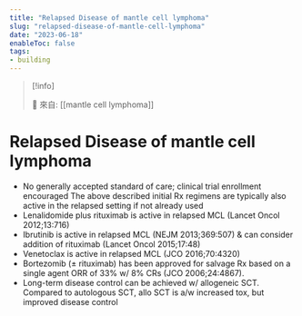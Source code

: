 ```yaml
---
title: "Relapsed Disease of mantle cell lymphoma"
slug: "relapsed-disease-of-mantle-cell-lymphoma"
date: "2023-06-18"
enableToc: false
tags:
- building
---
```


> [!info]
>
> 🌱 來自: [[mantle cell lymphoma]]

# Relapsed Disease of mantle cell lymphoma

- No generally accepted standard of care; clinical trial enrollment encouraged
The above described initial Rx regimens are typically also active in the relapsed setting if not already used
- Lenalidomide plus rituximab is active in relapsed MCL (Lancet Oncol 2012;13:716)
- Ibrutinib is active in relapsed MCL (NEJM 2013;369:507) & can consider addition of rituximab (Lancet Oncol 2015;17:48)
- Venetoclax is active in relapsed MCL (JCO 2016;70:4320)
- Bortezomib (± rituximab) has been approved for salvage Rx based on a single agent ORR of 33% w/ 8% CRs (JCO 2006;24:4867).
- Long-term disease control can be achieved w/ allogeneic SCT. Compared to autologous SCT, allo SCT is a/w increased tox, but improved disease control
